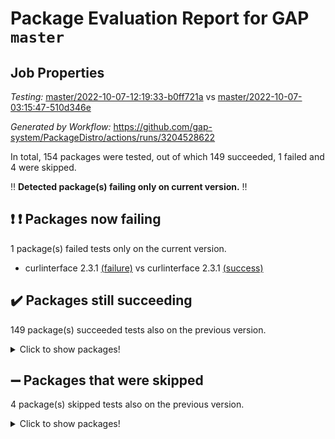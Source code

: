 # Package Evaluation Report for GAP `master`

## Job Properties

*Testing:* [master/2022-10-07-12:19:33-b0ff721a](https://github.com/gap-system/PackageDistro/blob/data/reports/master/2022-10-07-12:19:33-b0ff721a) vs [master/2022-10-07-03:15:47-510d346e](https://github.com/gap-system/PackageDistro/blob/data/reports/master/2022-10-07-03:15:47-510d346e)

*Generated by Workflow:* https://github.com/gap-system/PackageDistro/actions/runs/3204528622

In total, 154 packages were tested, out of which 149 succeeded, 1 failed and 4 were skipped.

:bangbang: **Detected package(s) failing only on current version.** :bangbang:

## :exclamation: :exclamation: Packages now failing

1 package(s) failed tests only on the current version.
- curlinterface 2.3.1 [(failure)](https://github.com/gap-system/PackageDistro/actions/runs/3204528622/jobs/5236057874) vs curlinterface 2.3.1 [(success)](https://github.com/gap-system/PackageDistro/actions/runs/3201903023/jobs/5230420323)

## :heavy_check_mark: Packages still succeeding

149 package(s) succeeded tests also on the previous version.
<details><summary>Click to show packages!</summary>

- 4ti2interface 2022.09-01 [(success)](https://github.com/gap-system/PackageDistro/actions/runs/3204528622/jobs/5236054852)
- ace 5.6.1 [(success)](https://github.com/gap-system/PackageDistro/actions/runs/3204528622/jobs/5236054979)
- aclib 1.3.2 [(success)](https://github.com/gap-system/PackageDistro/actions/runs/3204528622/jobs/5236055086)
- agt 0.2 [(success)](https://github.com/gap-system/PackageDistro/actions/runs/3204528622/jobs/5236055184)
- alnuth 3.2.1 [(success)](https://github.com/gap-system/PackageDistro/actions/runs/3204528622/jobs/5236055281)
- anupq 3.2.6 [(success)](https://github.com/gap-system/PackageDistro/actions/runs/3204528622/jobs/5236055403)
- atlasrep 2.1.5 [(success)](https://github.com/gap-system/PackageDistro/actions/runs/3204528622/jobs/5236055523)
- autodoc 2022.07.10 [(success)](https://github.com/gap-system/PackageDistro/actions/runs/3204528622/jobs/5236055630)
- automata 1.15 [(success)](https://github.com/gap-system/PackageDistro/actions/runs/3204528622/jobs/5236055754)
- automgrp 1.3.2 [(success)](https://github.com/gap-system/PackageDistro/actions/runs/3204528622/jobs/5236055865)
- autpgrp 1.11 [(success)](https://github.com/gap-system/PackageDistro/actions/runs/3204528622/jobs/5236055976)
- cap 2022.10-01 [(success)](https://github.com/gap-system/PackageDistro/actions/runs/3204528622/jobs/5236056072)
- caratinterface 2.3.4 [(success)](https://github.com/gap-system/PackageDistro/actions/runs/3204528622/jobs/5236056186)
- cddinterface 2022.08.11 [(success)](https://github.com/gap-system/PackageDistro/actions/runs/3204528622/jobs/5236056315)
- circle 1.6.5 [(success)](https://github.com/gap-system/PackageDistro/actions/runs/3204528622/jobs/5236056418)
- classicpres 1.22 [(success)](https://github.com/gap-system/PackageDistro/actions/runs/3204528622/jobs/5236056559)
- cohomolo 1.6.10 [(success)](https://github.com/gap-system/PackageDistro/actions/runs/3204528622/jobs/5236056662)
- congruence 1.2.4 [(success)](https://github.com/gap-system/PackageDistro/actions/runs/3204528622/jobs/5236056786)
- corelg 1.56 [(success)](https://github.com/gap-system/PackageDistro/actions/runs/3204528622/jobs/5236056882)
- crime 1.6 [(success)](https://github.com/gap-system/PackageDistro/actions/runs/3204528622/jobs/5236057015)
- crisp 1.4.5 [(success)](https://github.com/gap-system/PackageDistro/actions/runs/3204528622/jobs/5236057122)
- crypting 0.10.3 [(success)](https://github.com/gap-system/PackageDistro/actions/runs/3204528622/jobs/5236057259)
- cryst 4.1.25 [(success)](https://github.com/gap-system/PackageDistro/actions/runs/3204528622/jobs/5236057378)
- crystcat 1.1.10 [(success)](https://github.com/gap-system/PackageDistro/actions/runs/3204528622/jobs/5236057507)
- ctbllib 1.3.4 [(success)](https://github.com/gap-system/PackageDistro/actions/runs/3204528622/jobs/5236057623)
- cubefree 1.19 [(success)](https://github.com/gap-system/PackageDistro/actions/runs/3204528622/jobs/5236057738)
- cvec 2.7.6 [(success)](https://github.com/gap-system/PackageDistro/actions/runs/3204528622/jobs/5236058004)
- datastructures 0.2.7 [(success)](https://github.com/gap-system/PackageDistro/actions/runs/3204528622/jobs/5236058153)
- deepthought 1.0.6 [(success)](https://github.com/gap-system/PackageDistro/actions/runs/3204528622/jobs/5236058427)
- design 1.7 [(success)](https://github.com/gap-system/PackageDistro/actions/runs/3204528622/jobs/5236058541)
- difsets 2.3.1 [(success)](https://github.com/gap-system/PackageDistro/actions/runs/3204528622/jobs/5236058652)
- digraphs 1.6.0 [(success)](https://github.com/gap-system/PackageDistro/actions/runs/3204528622/jobs/5236058765)
- edim 1.3.6 [(success)](https://github.com/gap-system/PackageDistro/actions/runs/3204528622/jobs/5236058873)
- example 4.3.2 [(success)](https://github.com/gap-system/PackageDistro/actions/runs/3204528622/jobs/5236059031)
- examplesforhomalg 2022.10-01 [(success)](https://github.com/gap-system/PackageDistro/actions/runs/3204528622/jobs/5236059149)
- factint 1.6.3 [(success)](https://github.com/gap-system/PackageDistro/actions/runs/3204528622/jobs/5236059257)
- ferret 1.0.8 [(success)](https://github.com/gap-system/PackageDistro/actions/runs/3204528622/jobs/5236059359)
- fga 1.4.0 [(success)](https://github.com/gap-system/PackageDistro/actions/runs/3204528622/jobs/5236059431)
- fining 1.5.1 [(success)](https://github.com/gap-system/PackageDistro/actions/runs/3204528622/jobs/5236059513)
- float 1.0.3 [(success)](https://github.com/gap-system/PackageDistro/actions/runs/3204528622/jobs/5236059575)
- format 1.4.3 [(success)](https://github.com/gap-system/PackageDistro/actions/runs/3204528622/jobs/5236059682)
- forms 1.2.8 [(success)](https://github.com/gap-system/PackageDistro/actions/runs/3204528622/jobs/5236059756)
- fplsa 1.2.5 [(success)](https://github.com/gap-system/PackageDistro/actions/runs/3204528622/jobs/5236059843)
- fr 2.4.10 [(success)](https://github.com/gap-system/PackageDistro/actions/runs/3204528622/jobs/5236059955)
- francy 1.2.5 [(success)](https://github.com/gap-system/PackageDistro/actions/runs/3204528622/jobs/5236060028)
- fwtree 1.3 [(success)](https://github.com/gap-system/PackageDistro/actions/runs/3204528622/jobs/5236060098)
- gapdoc 1.6.6 [(success)](https://github.com/gap-system/PackageDistro/actions/runs/3204528622/jobs/5236060170)
- gauss 2022.09-01 [(success)](https://github.com/gap-system/PackageDistro/actions/runs/3204528622/jobs/5236060269)
- gaussforhomalg 2022.08-03 [(success)](https://github.com/gap-system/PackageDistro/actions/runs/3204528622/jobs/5236060355)
- gbnp 1.0.5 [(success)](https://github.com/gap-system/PackageDistro/actions/runs/3204528622/jobs/5236060438)
- generalizedmorphismsforcap 2022.09-01 [(success)](https://github.com/gap-system/PackageDistro/actions/runs/3204528622/jobs/5236060518)
- genss 1.6.8 [(success)](https://github.com/gap-system/PackageDistro/actions/runs/3204528622/jobs/5236060592)
- gradedmodules 2022.09-02 [(success)](https://github.com/gap-system/PackageDistro/actions/runs/3204528622/jobs/5236060687)
- gradedringforhomalg 2022.08-02 [(success)](https://github.com/gap-system/PackageDistro/actions/runs/3204528622/jobs/5236060793)
- grape 4.8.5 [(success)](https://github.com/gap-system/PackageDistro/actions/runs/3204528622/jobs/5236060875)
- groupoids 1.71 [(success)](https://github.com/gap-system/PackageDistro/actions/runs/3204528622/jobs/5236060966)
- grpconst 2.6.2 [(success)](https://github.com/gap-system/PackageDistro/actions/runs/3204528622/jobs/5236061057)
- guarana 0.96.3 [(success)](https://github.com/gap-system/PackageDistro/actions/runs/3204528622/jobs/5236061146)
- guava 3.17 [(success)](https://github.com/gap-system/PackageDistro/actions/runs/3204528622/jobs/5236061240)
- hap 1.47 [(success)](https://github.com/gap-system/PackageDistro/actions/runs/3204528622/jobs/5236061320)
- hapcryst 0.1.15 [(success)](https://github.com/gap-system/PackageDistro/actions/runs/3204528622/jobs/5236061411)
- hecke 1.5.3 [(success)](https://github.com/gap-system/PackageDistro/actions/runs/3204528622/jobs/5236061536)
- help 3.5 [(success)](https://github.com/gap-system/PackageDistro/actions/runs/3204528622/jobs/5236061662)
- homalg 2022.08-04 [(success)](https://github.com/gap-system/PackageDistro/actions/runs/3204528622/jobs/5236061763)
- homalgtocas 2022.10-01 [(success)](https://github.com/gap-system/PackageDistro/actions/runs/3204528622/jobs/5236061862)
- idrel 2.44 [(success)](https://github.com/gap-system/PackageDistro/actions/runs/3204528622/jobs/5236061938)
- images 1.3.1 [(success)](https://github.com/gap-system/PackageDistro/actions/runs/3204528622/jobs/5236062045)
- intpic 0.3.0 [(success)](https://github.com/gap-system/PackageDistro/actions/runs/3204528622/jobs/5236062137)
- io 4.7.3 [(success)](https://github.com/gap-system/PackageDistro/actions/runs/3204528622/jobs/5236062275)
- io_forhomalg 2022.09-01 [(success)](https://github.com/gap-system/PackageDistro/actions/runs/3204528622/jobs/5236062381)
- irredsol 1.4.3 [(success)](https://github.com/gap-system/PackageDistro/actions/runs/3204528622/jobs/5236062485)
- json 2.1.0 [(success)](https://github.com/gap-system/PackageDistro/actions/runs/3204528622/jobs/5236062588)
- jupyterkernel 1.4.1 [(success)](https://github.com/gap-system/PackageDistro/actions/runs/3204528622/jobs/5236062698)
- jupyterviz 1.5.6 [(success)](https://github.com/gap-system/PackageDistro/actions/runs/3204528622/jobs/5236062790)
- kan 1.34 [(success)](https://github.com/gap-system/PackageDistro/actions/runs/3204528622/jobs/5236062945)
- kbmag 1.5.10 [(success)](https://github.com/gap-system/PackageDistro/actions/runs/3204528622/jobs/5236063036)
- laguna 3.9.5 [(success)](https://github.com/gap-system/PackageDistro/actions/runs/3204528622/jobs/5236063139)
- liealgdb 2.2.1 [(success)](https://github.com/gap-system/PackageDistro/actions/runs/3204528622/jobs/5236063264)
- liepring 2.7 [(success)](https://github.com/gap-system/PackageDistro/actions/runs/3204528622/jobs/5236063381)
- liering 2.4.2 [(success)](https://github.com/gap-system/PackageDistro/actions/runs/3204528622/jobs/5236063485)
- linearalgebraforcap 2022.09-12 [(success)](https://github.com/gap-system/PackageDistro/actions/runs/3204528622/jobs/5236063594)
- localizeringforhomalg 2022.09-01 [(success)](https://github.com/gap-system/PackageDistro/actions/runs/3204528622/jobs/5236063698)
- loops 3.4.2 [(success)](https://github.com/gap-system/PackageDistro/actions/runs/3204528622/jobs/5236063799)
- lpres 1.0.3 [(success)](https://github.com/gap-system/PackageDistro/actions/runs/3204528622/jobs/5236063915)
- majoranaalgebras 1.4 [(success)](https://github.com/gap-system/PackageDistro/actions/runs/3204528622/jobs/5236064026)
- mapclass 1.4.6 [(success)](https://github.com/gap-system/PackageDistro/actions/runs/3204528622/jobs/5236064129)
- matgrp 0.70 [(success)](https://github.com/gap-system/PackageDistro/actions/runs/3204528622/jobs/5236064248)
- matricesforhomalg 2022.10-03 [(success)](https://github.com/gap-system/PackageDistro/actions/runs/3204528622/jobs/5236064390)
- modisom 2.5.3 [(success)](https://github.com/gap-system/PackageDistro/actions/runs/3204528622/jobs/5236064514)
- modulepresentationsforcap 2022.09-02 [(success)](https://github.com/gap-system/PackageDistro/actions/runs/3204528622/jobs/5236064630)
- modules 2022.09-01 [(success)](https://github.com/gap-system/PackageDistro/actions/runs/3204528622/jobs/5236064770)
- monoidalcategories 2022.09-11 [(success)](https://github.com/gap-system/PackageDistro/actions/runs/3204528622/jobs/5236064902)
- nconvex 2022.09-01 [(success)](https://github.com/gap-system/PackageDistro/actions/runs/3204528622/jobs/5236065021)
- nilmat 1.4.2 [(success)](https://github.com/gap-system/PackageDistro/actions/runs/3204528622/jobs/5236065206)
- nock 1.5 [(success)](https://github.com/gap-system/PackageDistro/actions/runs/3204528622/jobs/5236065337)
- normalizinterface 1.3.4 [(success)](https://github.com/gap-system/PackageDistro/actions/runs/3204528622/jobs/5236065477)
- nq 2.5.8 [(success)](https://github.com/gap-system/PackageDistro/actions/runs/3204528622/jobs/5236065624)
- numericalsgps 1.3.1 [(success)](https://github.com/gap-system/PackageDistro/actions/runs/3204528622/jobs/5236065734)
- openmath 11.5.1 [(success)](https://github.com/gap-system/PackageDistro/actions/runs/3204528622/jobs/5236065889)
- orb 4.9.0 [(success)](https://github.com/gap-system/PackageDistro/actions/runs/3204528622/jobs/5236066016)
- packagemanager 1.3.2 [(success)](https://github.com/gap-system/PackageDistro/actions/runs/3204528622/jobs/5236066137)
- patternclass 2.4.2 [(success)](https://github.com/gap-system/PackageDistro/actions/runs/3204528622/jobs/5236066278)
- permut 2.0.4 [(success)](https://github.com/gap-system/PackageDistro/actions/runs/3204528622/jobs/5236066418)
- polenta 1.3.10 [(success)](https://github.com/gap-system/PackageDistro/actions/runs/3204528622/jobs/5236066581)
- polymaking 0.8.6 [(success)](https://github.com/gap-system/PackageDistro/actions/runs/3204528622/jobs/5236066755)
- primgrp 3.4.2 [(success)](https://github.com/gap-system/PackageDistro/actions/runs/3204528622/jobs/5236066870)
- profiling 2.5.0 [(success)](https://github.com/gap-system/PackageDistro/actions/runs/3204528622/jobs/5236067044)
- qpa 1.34 [(success)](https://github.com/gap-system/PackageDistro/actions/runs/3204528622/jobs/5236067145)
- quagroup 1.8.3 [(success)](https://github.com/gap-system/PackageDistro/actions/runs/3204528622/jobs/5236067263)
- radiroot 2.9 [(success)](https://github.com/gap-system/PackageDistro/actions/runs/3204528622/jobs/5236067385)
- rcwa 4.7.0 [(success)](https://github.com/gap-system/PackageDistro/actions/runs/3204528622/jobs/5236067508)
- rds 1.8 [(success)](https://github.com/gap-system/PackageDistro/actions/runs/3204528622/jobs/5236067603)
- recog 1.4.2 [(success)](https://github.com/gap-system/PackageDistro/actions/runs/3204528622/jobs/5236067714)
- repndecomp 1.2.1 [(success)](https://github.com/gap-system/PackageDistro/actions/runs/3204528622/jobs/5236067815)
- repsn 3.1.0 [(success)](https://github.com/gap-system/PackageDistro/actions/runs/3204528622/jobs/5236067890)
- resclasses 4.7.3 [(success)](https://github.com/gap-system/PackageDistro/actions/runs/3204528622/jobs/5236068020)
- ringsforhomalg 2022.10-01 [(success)](https://github.com/gap-system/PackageDistro/actions/runs/3204528622/jobs/5236068113)
- sco 2022.09-01 [(success)](https://github.com/gap-system/PackageDistro/actions/runs/3204528622/jobs/5236068197)
- scscp 2.3.1 [(success)](https://github.com/gap-system/PackageDistro/actions/runs/3204528622/jobs/5236068330)
- semigroups 5.0.2 [(success)](https://github.com/gap-system/PackageDistro/actions/runs/3204528622/jobs/5236068412)
- sglppow 2.2 [(success)](https://github.com/gap-system/PackageDistro/actions/runs/3204528622/jobs/5236068498)
- sgpviz 0.999.5 [(success)](https://github.com/gap-system/PackageDistro/actions/runs/3204528622/jobs/5236068581)
- simpcomp 2.1.14 [(success)](https://github.com/gap-system/PackageDistro/actions/runs/3204528622/jobs/5236068663)
- singular 2022.09.23 [(success)](https://github.com/gap-system/PackageDistro/actions/runs/3204528622/jobs/5236068781)
- sla 1.5.3 [(success)](https://github.com/gap-system/PackageDistro/actions/runs/3204528622/jobs/5236068956)
- smallgrp 1.5 [(success)](https://github.com/gap-system/PackageDistro/actions/runs/3204528622/jobs/5236069046)
- smallsemi 0.6.13 [(success)](https://github.com/gap-system/PackageDistro/actions/runs/3204528622/jobs/5236069141)
- sonata 2.9.4 [(success)](https://github.com/gap-system/PackageDistro/actions/runs/3204528622/jobs/5236069242)
- sophus 1.27 [(success)](https://github.com/gap-system/PackageDistro/actions/runs/3204528622/jobs/5236069324)
- spinsym 1.5.2 [(success)](https://github.com/gap-system/PackageDistro/actions/runs/3204528622/jobs/5236069416)
- standardff 0.9.4 [(success)](https://github.com/gap-system/PackageDistro/actions/runs/3204528622/jobs/5236069502)
- symbcompcc 1.3.2 [(success)](https://github.com/gap-system/PackageDistro/actions/runs/3204528622/jobs/5236069591)
- thelma 1.3 [(success)](https://github.com/gap-system/PackageDistro/actions/runs/3204528622/jobs/5236069687)
- tomlib 1.2.9 [(success)](https://github.com/gap-system/PackageDistro/actions/runs/3204528622/jobs/5236069788)
- toolsforhomalg 2022.09-08 [(success)](https://github.com/gap-system/PackageDistro/actions/runs/3204528622/jobs/5236069899)
- toric 1.9.5 [(success)](https://github.com/gap-system/PackageDistro/actions/runs/3204528622/jobs/5236069984)
- toricvarieties 2022.07.13 [(success)](https://github.com/gap-system/PackageDistro/actions/runs/3204528622/jobs/5236070102)
- transgrp 3.6.3 [(success)](https://github.com/gap-system/PackageDistro/actions/runs/3204528622/jobs/5236070197)
- ugaly 4.0.3 [(success)](https://github.com/gap-system/PackageDistro/actions/runs/3204528622/jobs/5236070292)
- unipot 1.5 [(success)](https://github.com/gap-system/PackageDistro/actions/runs/3204528622/jobs/5236070443)
- unitlib 4.1.0 [(success)](https://github.com/gap-system/PackageDistro/actions/runs/3204528622/jobs/5236070551)
- utils 0.77 [(success)](https://github.com/gap-system/PackageDistro/actions/runs/3204528622/jobs/5236070677)
- uuid 0.7 [(success)](https://github.com/gap-system/PackageDistro/actions/runs/3204528622/jobs/5236070778)
- walrus 0.9991 [(success)](https://github.com/gap-system/PackageDistro/actions/runs/3204528622/jobs/5236070870)
- wedderga 4.10.2 [(success)](https://github.com/gap-system/PackageDistro/actions/runs/3204528622/jobs/5236070955)
- xmod 2.88 [(success)](https://github.com/gap-system/PackageDistro/actions/runs/3204528622/jobs/5236071046)
- xmodalg 1.22 [(success)](https://github.com/gap-system/PackageDistro/actions/runs/3204528622/jobs/5236071173)
- yangbaxter 0.10.1 [(success)](https://github.com/gap-system/PackageDistro/actions/runs/3204528622/jobs/5236071257)
- zeromqinterface 0.14 [(success)](https://github.com/gap-system/PackageDistro/actions/runs/3204528622/jobs/5236071347)
</details>

## :heavy_minus_sign: Packages that were skipped

4 package(s) skipped tests also on the previous version.
<details><summary>Click to show packages!</summary>

- browse 1.8.18 [(skipped)](https://github.com/gap-system/PackageDistro/actions/runs/3204528622/jobs/5235922885)
- itc 1.5.1 [(skipped)](https://github.com/gap-system/PackageDistro/actions/runs/3204528622/jobs/5235922885)
- polycyclic 2.16 [(skipped)](https://github.com/gap-system/PackageDistro/actions/runs/3204528622/jobs/5235922885)
- xgap 4.31 [(skipped)](https://github.com/gap-system/PackageDistro/actions/runs/3204528622/jobs/5235922885)
</details>

